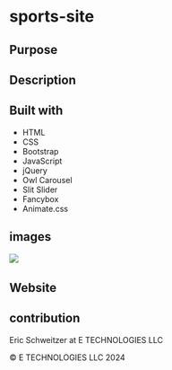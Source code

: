 # sports-site

## Purpose



## Description



## Built with

* HTML
* CSS
* Bootstrap
* JavaScript
* jQuery
* Owl Carousel
* Slit Slider
* Fancybox 
* Animate.css


## images

![](/img)
![]()
![]()
![]()
![]()


## Website
  

## contribution
Eric Schweitzer at E TECHNOLOGIES LLC

&copy; E TECHNOLOGIES LLC 2024


<!-- TO DO  -->

<!-- favicon and use AI for logo -->
<!-- footer is huge, very unnessisary -->
<!-- home page for each sport and then full article page for each sport/ need to set this up before I get started -->
<!-- add wow animation? -->
<!-- need soccer and hockey sections in more section  -->
<!-- use sections for links to bball/baseball reference and other useful sites education is important and links to resources-->
<!-- like or thumbs up and have contest on which article wins/might be future thing to do-->
<!-- take search out-->
<!-- buy template https://untree.co/license/  as long as comments and forms work -->
<!-- check all pages.  dont match. check links -->
<!-- need images stock? -->

<!--  -->
<!--  -->
<!--  -->
<!--  -->

<!-- THINGS TO THINK ABOUT -->

<!--  need to think of clever way to get writers/and how to make site different-->
<!--  ask tiktokers to write something, pitch it as a way to get discovered and grow their brand-->
<!--  what to put on sidebars on pages-->



<!-- NEED TO REMEMBER -->
<!--  work on header...header done for now****** footer on home page then transfer-->
<!--  -->
<!--  -->
<!--  -->
<!--  -->